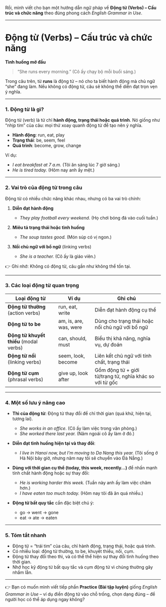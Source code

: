 Rồi, mình viết cho bạn một hướng dẫn ngữ pháp về **Động từ (Verbs) – Cấu trúc và chức năng** theo đúng phong cách *English Grammar in Use*.

---

# Động từ (Verbs) – Cấu trúc và chức năng

**Tình huống mở đầu**

> “She runs every morning.”
> (Cô ấy chạy bộ mỗi buổi sáng.)

Trong câu trên, từ **runs** là động từ – nó cho ta biết hành động mà chủ ngữ “she” đang làm. Nếu không có động từ, câu sẽ không thể diễn đạt trọn vẹn ý nghĩa.

---

### 1. Động từ là gì?

Động từ (verb) là từ chỉ **hành động, trạng thái hoặc quá trình**. Nó giống như “nhịp tim” của câu: mọi thứ xoay quanh động từ để tạo nên ý nghĩa.

* **Hành động**: run, eat, play
* **Trạng thái**: be, seem, feel
* **Quá trình**: become, grow, change

Ví dụ:

* *I eat breakfast at 7 a.m.*
  (Tôi ăn sáng lúc 7 giờ sáng.)
* *He is tired today.*
  (Hôm nay anh ấy mệt.)

---

### 2. Vai trò của động từ trong câu

Động từ có nhiều chức năng khác nhau, nhưng có ba vai trò chính:

1. **Diễn đạt hành động**

   * *They play football every weekend.*
     (Họ chơi bóng đá vào cuối tuần.)

2. **Miêu tả trạng thái hoặc tình huống**

   * *The soup tastes good.*
     (Món súp có vị ngon.)

3. **Nối chủ ngữ với bổ ngữ** (linking verbs)

   * *She is a teacher.*
     (Cô ấy là giáo viên.)

👉 Ghi nhớ: Không có động từ, câu gần như không thể tồn tại.

---

### 3. Các loại động từ quan trọng

| Loại động từ                           | Ví dụ                  | Ghi chú                                                  |
| -------------------------------------- | ---------------------- | -------------------------------------------------------- |
| **Động từ thường** (action verbs)      | run, eat, write        | Diễn đạt hành động cụ thể                                |
| **Động từ to be**                      | am, is, are, was, were | Dùng cho trạng thái hoặc nối chủ ngữ với bổ ngữ          |
| **Động từ khuyết thiếu** (modal verbs) | can, should, must      | Biểu thị khả năng, nghĩa vụ, dự đoán                     |
| **Động từ nối** (linking verbs)        | seem, look, become     | Liên kết chủ ngữ với tính chất, trạng thái               |
| **Động từ cụm** (phrasal verbs)        | give up, look after    | Gồm động từ + giới từ/trạng từ, nghĩa khác so với từ gốc |

---

### 4. Một số lưu ý nâng cao

* **Thì của động từ**: Động từ thay đổi để chỉ thời gian (quá khứ, hiện tại, tương lai).

  * *She works in an office.* (Cô ấy làm việc trong văn phòng.)
  * *She worked there last year.* (Năm ngoái cô ấy làm ở đó.)

* **Diễn đạt tình huống hiện tại và thay đổi**:

  * *I live in Hanoi now, but I’m moving to Da Nang this year.*
    (Tôi sống ở Hà Nội bây giờ, nhưng năm nay tôi sẽ chuyển vào Đà Nẵng.)

* **Dùng với thời gian cụ thể (today, this week, recently...)** để nhấn mạnh tính chất hành động hoặc sự thay đổi:

  * *He is working harder this week.* (Tuần này anh ấy làm việc chăm hơn.)
  * *I have eaten too much today.* (Hôm nay tôi đã ăn quá nhiều.)

* **Động từ bất quy tắc** cần đặc biệt chú ý:

  * go → went → gone
  * eat → ate → eaten

---

### 5. Tóm tắt nhanh

* Động từ = “trái tim” của câu, chỉ hành động, trạng thái, hoặc quá trình.
* Có nhiều loại: động từ thường, to be, khuyết thiếu, nối, cụm.
* Động từ thay đổi theo thì, và có thể thể hiện sự thay đổi tình huống theo thời gian.
* Nhớ học kỹ động từ bất quy tắc và cụm động từ vì chúng thường gây nhầm lẫn.

---

👉 Bạn có muốn mình viết tiếp phần **Practice (Bài tập luyện)** giống *English Grammar in Use* – ví dụ điền động từ vào chỗ trống, chọn dạng đúng – để người học có thể áp dụng ngay không?
